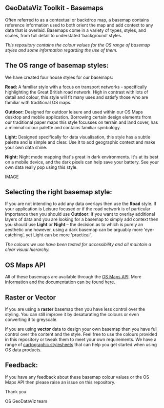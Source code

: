 ## GeoDataViz Toolkit - Basemaps

Often referred to as a contextual or backdrop map, a basemap contains reference information used to both orient the map and add context to any data that is overlaid. Basemaps come in a variety of types, styles, and scales, from full detail to understated ‘background’ styles.

_This repository contains the colour values for the OS range of basemap styles and some information regarding the use of them._

## The OS range of basemap styles:

We have created four house styles for our basemaps:

**Road:** A familiar style with a focus on transport networks - specifically highlighting the Great British road network. High in contrast with lots of detail and colour, this style will fit many uses and satisfy those who are familiar with traditional OS maps.

**Outdoor:** Designed for outdoor leisure and used within our OS Maps desktop and mobile application. Borrowing certain design elements from our traditional paper maps this style focusses on terrain and land cover, has a minimal colour palette and contains familiar symbology.

**Light:** Designed specifically for data visualisation, this style has a subtle palette and is simple and clear. Use it to add geographic context and make your own data shine.

**Night:** Night mode mapping that&#39;s great in dark environments. It&#39;s at its best on a mobile device, and the dark pixels can help save your battery. See your own data really pop using this style.

IMAGE

## Selecting the right basemap style:

If you are not intending to add any data overlays then use the **Road** style. If your application is Leisure focused or if the road network is of particular importance then you should use **Outdoor**. If you want to overlay additional layers of data and you are looking for a basemap to simply add context then you should use **Light** or **Night** – the decision as to which is purely an aesthetic one however, using a dark basemap can be arguably more &#39;eye-catching&#39;, yet Light can be more &#39;practical&#39;.

_The colours we use have been tested for accessibility and all maintain a clear visual hierarchy._

## OS Maps API

All of these basemaps are available through the [OS Maps API](https://developer.ordnancesurvey.co.uk/os-maps-api-enterprise). 
More information and the documentation can be found [here](https://apidocs.os.uk/docs/os-maps-overview).

## Raster or Vector

If you are using a **raster** basemap then you have less control over the styling. You can still improve it by desaturating the colours or even converting it to greyscale.

If you are using **vector** data to design your own basemap then you have full control over the content and the style. Feel free to use the colours provided in this repository or tweak them to meet your own requirements. We have a range of [cartographic stylesheets](https://www.ordnancesurvey.co.uk/resources/carto-design/cartographic-stylesheets.html) that can help you get started when using OS data products.

## Feedback:

If you have any feedback about these basemap colour values or the OS Maps API then please raise an issue on this repository.

Thank you

OS GeoDataViz team
